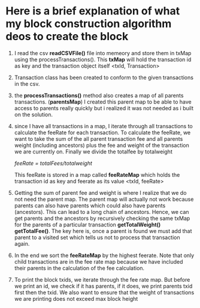 # Here is a brief explanation of what my block construction algorithm deos to create the block

1. I read the csv **readCSVFile()** file into memeory and store them in txMap using the processTransactions(). This **txMap** will hold the transaction id as key and the transaction object itself <txId, Transaction>
2. Transaction class has been created to conform to the given transactions in the csv.
3. the **processTransactions()** method also creates a map of all parents transactions. (**parentsMap**) I created this parent map to be able to have access to parents really quickly but i realized it was not needed as i built on the solution.
4. since I have all transactions in a map, I iterate through all transactions to calculate the feeRate for each transaction. To calculate the feeRate, we want to take the sum of the all parent transaction fee
   and all parents weight (including ancestors) plus the fee and weight of the transaction we are currently on. Finally we divide the totalfee by totalweight

   _feeRate = totalFees/totalweight_

   This feeRate is stored in a map called **feeRateMap** which holds the transaction id as key and feerate as its value <txId, feeRate>
5. Getting the sum of parent fee and weight is where I realize that we do not need the parent map. The parent map will actually not work because parents can also have parents which could also have parents (ancestors). This can lead to a long chain of ancestors. Hence, we can get parents and the ancestors by recursively checking the same txMap for
   the parents of a particular transaction **getTotalWeight() getTotalFee()**. The key here is, once a parent is found we must add that parent to a visited set which tells us not to process that transaction again.
6. In the end we sort the **feeRateMap** by the highest feerate. Note that only child transactions are in the fee rate map because we have included their parents in the calculation of the fee calculation.
7. To print the block txids, we iterate through the fee rate map. But before we print an id, we check if it has parents, if it does, we print parents txid first then the txid. We also want to ensure that the weight of transactions we are printing does not exceed max block height
